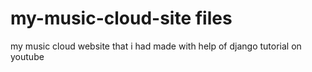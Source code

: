 # my-music-cloud-site files
my music cloud website that i had made with help of django tutorial on youtube

